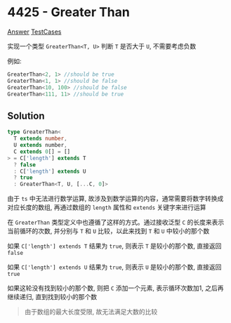 # 4425 - Greater Than

[Answer](https://github.com/lybenson/ts-checker/blob/master/src/4425-medium-greater-than/template.ts) [TestCases](https://github.com/lybenson/ts-checker/blob/master/src/4425-medium-greater-than/test-cases.ts)

实现一个类型 `GreaterThan<T, U>` 判断 `T` 是否大于 `U`, 不需要考虑负数

例如:

```ts
GreaterThan<2, 1> //should be true
GreaterThan<1, 1> //should be false
GreaterThan<10, 100> //should be false
GreaterThan<111, 11> //should be true
```

## Solution

```ts
type GreaterThan<
  T extends number,
  U extends number,
  C extends 0[] = []
> = C['length'] extends T
  ? false
  : C['length'] extends U
  ? true
  : GreaterThan<T, U, [...C, 0]>
```

由于 `ts` 中无法进行数学运算, 故涉及到数学运算的内容，通常需要将数字转换成对应长度的数组, 再通过数组的 `length` 属性和 `extends` 关键字来进行运算

在 `GreaterThan` 类型定义中也遵循了这样的方式。通过接收泛型 `C` 的长度来表示当前循环的次数, 并分别与 `T` 和 `U` 比较，以此来找到 `T` 和 `U` 中较小的那个数

如果 `C['length'] extends T` 结果为 `true`, 则表示 `T` 是较小的那个数, 直接返回 `false`

如果 `C['length'] extends U` 结果为 `true`, 则表示 `U` 是较小的那个数, 直接返回 `true`

如果这轮没有找到较小的那个数, 则把 `C` 添加一个元素, 表示循环次数加1, 之后再继续递归, 直到找到较小的那个数

> 由于数组的最大长度受限, 故无法满足大数的比较
